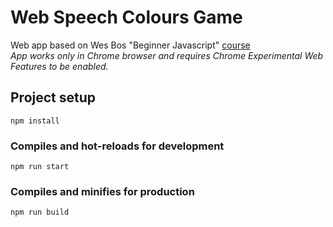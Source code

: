 # Web Speech Colours Game
Web app based on Wes Bos "Beginner Javascript" [course](https://wesbos.com/beginner-javascript/)  
*App works only in Chrome browser and requires Chrome Experimental Web Features to be enabled.*


## Project setup
```
npm install
```

### Compiles and hot-reloads for development
```
npm run start
```

### Compiles and minifies for production
```
npm run build
```